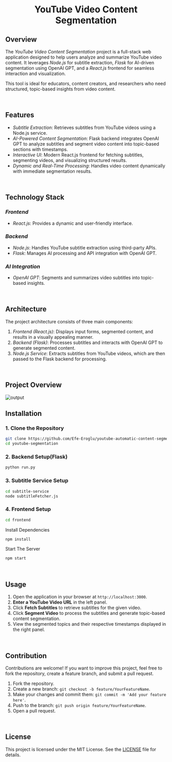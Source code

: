 <div align="center"> 
<h1>YouTube Video Content Segmentation</h1> 
</div>

## Overview
The *YouTube Video Content Segmentation* project is a full-stack web application designed to help users analyze and summarize YouTube video content. It leverages *Node.js* for subtitle extraction, *Flask* for AI-driven segmentation using OpenAI GPT, and a *React.js* frontend for seamless interaction and visualization.

This tool is ideal for educators, content creators, and researchers who need structured, topic-based insights from video content.

<br>

## Features
- *Subtitle Extraction*: Retrieves subtitles from YouTube videos using a Node.js service.
- *AI-Powered Content Segmentation*: Flask backend integrates OpenAI GPT to analyze subtitles and segment video content into topic-based sections with timestamps.
- *Interactive UI*: Modern React.js frontend for fetching subtitles, segmenting videos, and visualizing structured results.
- *Dynamic and Real-Time Processing*: Handles video content dynamically with immediate segmentation results.



<br>




## Technology Stack
### *Frontend*
- *React.js*: Provides a dynamic and user-friendly interface.
### *Backend*
- *Node.js*: Handles YouTube subtitle extraction using third-party APIs.
- *Flask*: Manages AI processing and API integration with OpenAI GPT.
### *AI Integration*
- *OpenAI GPT*: Segments and summarizes video subtitles into topic-based insights.


<br>



## Architecture
The project architecture consists of three main components:
1. *Frontend (React.js)*: Displays input forms, segmented content, and results in a visually appealing manner.
2. *Backend (Flask)*: Processes subtitles and interacts with OpenAI GPT to generate segmented content.
3. *Node.js Service*: Extracts subtitles from YouTube videos, which are then passed to the Flask backend for processing.

<br>


## Project Overview

![output](https://github.com/user-attachments/assets/58e383d1-560f-43dd-8e5d-6c6b2049c501)



## Installation

### 1. Clone the Repository

```bash
git clone https://github.com/Efe-Eroglu/youtube-automatic-content-segmentation.git
cd youtube-segmentation
```

### 2. Backend Setup(Flask)

```bash
python run.py
```


 ### 3. Subtitle Service Setup
```bash
cd subtitle-service
node subtitleFetcher.js
```


### 4. Frontend Setup
```bash
cd frontend
```

Install Dependencies

```bash
npm install
```


Start The Server
```bash
npm start
```

<br>



## Usage

1. Open the application in your browser at `http://localhost:3000`.
2. **Enter a YouTube Video URL** in the left panel.
3. Click **Fetch Subtitles** to retrieve subtitles for the given video.
4. Click **Segment Video** to process the subtitles and generate topic-based content segmentation.
5. View the segmented topics and their respective timestamps displayed in the right panel.


<br>




## Contribution

Contributions are welcome! If you want to improve this project, feel free to fork the repository, create a feature branch, and submit a pull request.

1. Fork the repository.
2. Create a new branch: `git checkout -b feature/YourFeatureName`.
3. Make your changes and commit them: `git commit -m 'Add your feature here'`.
4. Push to the branch: `git push origin feature/YourFeatureName`.
5. Open a pull request.

<br>


## License

This project is licensed under the MIT License. See the [LICENSE](LICENSE) file for details.



